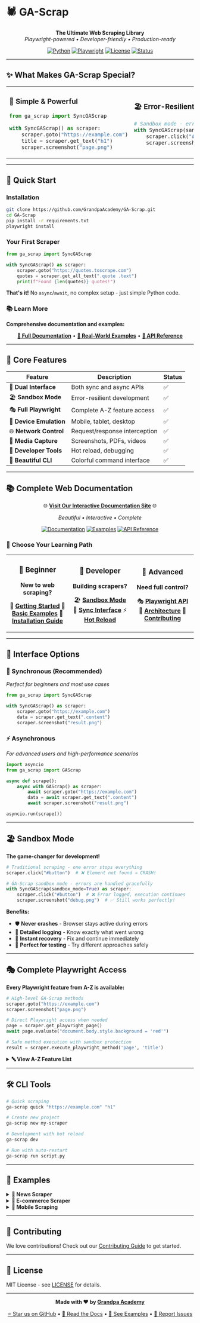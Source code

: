 # 🕷️ GA-Scrap

<div align="center">

**The Ultimate Web Scraping Library**  
*Playwright-powered • Developer-friendly • Production-ready*

[![Python](https://img.shields.io/badge/Python-3.8+-blue.svg)](https://python.org)
[![Playwright](https://img.shields.io/badge/Playwright-Latest-green.svg)](https://playwright.dev)
[![License](https://img.shields.io/badge/License-MIT-yellow.svg)](LICENSE)
[![Status](https://img.shields.io/badge/Status-Production%20Ready-brightgreen.svg)]()

</div>

---

## ✨ What Makes GA-Scrap Special?

<table>
<tr>
<td width="50%">

### 🎯 **Simple & Powerful**
```python
from ga_scrap import SyncGAScrap

with SyncGAScrap() as scraper:
    scraper.goto("https://example.com")
    title = scraper.get_text("h1")
    scraper.screenshot("page.png")
```

</td>
<td width="50%">

### 🏖️ **Error-Resilient Development**
```python
# Sandbox mode - errors don't crash!
with SyncGAScrap(sandbox_mode=True) as scraper:
    scraper.click("#might-not-exist")  # Logs error, continues
    scraper.screenshot("still_works.png")  # Still works!
```

</td>
</tr>
</table>

---

## 🚀 Quick Start

### Installation
```bash
git clone https://github.com/GrandpaAcademy/GA-Scrap.git
cd GA-Scrap
pip install -r requirements.txt
playwright install
```

### Your First Scraper
```python
from ga_scrap import SyncGAScrap

with SyncGAScrap() as scraper:
    scraper.goto("https://quotes.toscrape.com")
    quotes = scraper.get_all_text(".quote .text")
    print(f"Found {len(quotes)} quotes!")
```

**That's it!** No `async`/`await`, no complex setup - just simple Python code.

### 📚 Learn More
**Comprehensive documentation and examples:**

<div align="center">

**[📖 Full Documentation](docs/web/index.html)** • **[🚀 Real-World Examples](docs/web/examples.html)** • **[🔧 API Reference](docs/web/api-reference.html)**

</div>

---

## 🎯 Core Features

<div align="center">

| Feature | Description | Status |
|---------|-------------|--------|
| 🔄 **Dual Interface** | Both sync and async APIs | ✅ |
| 🏖️ **Sandbox Mode** | Error-resilient development | ✅ |
| 🎭 **Full Playwright** | Complete A-Z feature access | ✅ |
| 📱 **Device Emulation** | Mobile, tablet, desktop | ✅ |
| 🌐 **Network Control** | Request/response interception | ✅ |
| 📸 **Media Capture** | Screenshots, PDFs, videos | ✅ |
| 🔧 **Developer Tools** | Hot reload, debugging | ✅ |
| 🎨 **Beautiful CLI** | Colorful command interface | ✅ |

</div>

---

## 📚 Complete Web Documentation

<div align="center">

🌐 **[Visit Our Interactive Documentation Site](docs/web/index.html)** 🌐

*Beautiful • Interactive • Complete*

[![Documentation](https://img.shields.io/badge/Docs-Interactive-brightgreen.svg)](docs/web/index.html)
[![Examples](https://img.shields.io/badge/Examples-Real%20World-orange.svg)](docs/web/examples.html)
[![API Reference](https://img.shields.io/badge/API-Complete-blue.svg)](docs/web/api-reference.html)

</div>

### 🎯 **Choose Your Learning Path**

<table>
<tr>
<td width="33%" align="center">

### 👶 **Beginner**
**New to web scraping?**

📖 [**Getting Started**](docs/web/getting-started.html)
🎯 [**Basic Examples**](docs/web/examples.html)
🔧 [**Installation Guide**](docs/web/installation.html)

</td>
<td width="33%" align="center">

### 🧪 **Developer**
**Building scrapers?**

🏖️ [**Sandbox Mode**](docs/web/sandbox-mode.html)
🔄 [**Sync Interface**](docs/web/sync-interface.html)
⚡ [**Hot Reload**](docs/web/hot-reload.html)

</td>
<td width="33%" align="center">

### 🚀 **Advanced**
**Need full control?**

🎭 [**Playwright API**](docs/web/playwright-api.html)
🔧 [**Architecture**](docs/web/architecture.html)
🤝 [**Contributing**](docs/web/contributing.html)

</td>
</tr>
</table>

---

## 🎨 Interface Options

### 🔄 Synchronous (Recommended)
*Perfect for beginners and most use cases*

```python
from ga_scrap import SyncGAScrap

with SyncGAScrap() as scraper:
    scraper.goto("https://example.com")
    data = scraper.get_text(".content")
    scraper.screenshot("result.png")
```

### ⚡ Asynchronous
*For advanced users and high-performance scenarios*

```python
import asyncio
from ga_scrap import GAScrap

async def scrape():
    async with GAScrap() as scraper:
        await scraper.goto("https://example.com")
        data = await scraper.get_text(".content")
        await scraper.screenshot("result.png")

asyncio.run(scrape())
```

---

## 🏖️ Sandbox Mode

**The game-changer for development!**

```python
# Traditional scraping - one error stops everything
scraper.click("#button")  # ❌ Element not found → CRASH!

# GA-Scrap sandbox mode - errors are handled gracefully
with SyncGAScrap(sandbox_mode=True) as scraper:
    scraper.click("#button")  # ❌ Error logged, execution continues
    scraper.screenshot("debug.png")  # ✅ Still works perfectly!
```

**Benefits:**
- 🛡️ **Never crashes** - Browser stays active during errors
- 📝 **Detailed logging** - Know exactly what went wrong
- 🔄 **Instant recovery** - Fix and continue immediately
- 🧪 **Perfect for testing** - Try different approaches safely

---

## 🎭 Complete Playwright Access

**Every Playwright feature from A-Z is available:**

```python
# High-level GA-Scrap methods
scraper.goto("https://example.com")
scraper.screenshot("page.png")

# Direct Playwright access when needed
page = scraper.get_playwright_page()
await page.evaluate("document.body.style.background = 'red'")

# Safe method execution with sandbox protection
result = scraper.execute_playwright_method('page', 'title')
```

<details>
<summary><strong>🔤 View A-Z Feature List</strong></summary>

- **A**ccessibility testing
- **B**rowser management  
- **C**ookies & context
- **D**ownloads handling
- **E**valuate JavaScript
- **F**orm interactions
- **G**eolocation control
- **H**over & interactions
- **I**njection (CSS/JS)
- **J**avaScript execution
- **K**eyboard simulation
- **L**ocators & selectors
- **M**ouse operations
- **N**etwork monitoring
- **O**ffline mode
- **P**DF generation
- **Q**uery selectors
- **R**ecording (video/HAR)
- **S**creenshots
- **T**ouch simulation
- **U**pload files
- **V**iewport control
- **W**aiting strategies
- **X**Path selectors
- **Y**ielding control
- **Z**one/timezone settings

</details>

---

## 🛠️ CLI Tools

```bash
# Quick scraping
ga-scrap quick "https://example.com" "h1"

# Create new project
ga-scrap new my-scraper

# Development with hot reload
ga-scrap dev

# Run with auto-restart
ga-scrap run script.py
```

---

## 🎯 Examples

<details>
<summary><strong>📰 News Scraper</strong></summary>

```python
with SyncGAScrap() as scraper:
    scraper.goto("https://news.ycombinator.com")
    
    titles = scraper.get_all_text(".titleline > a")
    scores = scraper.get_all_text(".score")
    
    for title, score in zip(titles, scores):
        print(f"{score}: {title}")
```

</details>

<details>
<summary><strong>🛒 E-commerce Scraper</strong></summary>

```python
with SyncGAScrap(sandbox_mode=True) as scraper:
    scraper.goto("https://example-shop.com")
    
    # Handle potential popups gracefully
    scraper.click(".popup-close")  # Won't crash if not found
    
    products = scraper.get_all_text(".product-name")
    prices = scraper.get_all_text(".product-price")
    
    for product, price in zip(products, prices):
        print(f"{product}: {price}")
```

</details>

<details>
<summary><strong>📱 Mobile Scraping</strong></summary>

```python
with SyncGAScrap(device="iPhone 12") as scraper:
    scraper.goto("https://mobile-site.com")
    scraper.simulate_touch(100, 200)
    scraper.screenshot("mobile-view.png")
```

</details>

---

## 🤝 Contributing

We love contributions! Check out our [Contributing Guide](docs/web/contributing.html) to get started.

---

## 📄 License

MIT License - see [LICENSE](LICENSE) for details.

---

<div align="center">

**Made with ❤️ by [Grandpa Academy](https://github.com/GrandpaAcademy)**

[⭐ Star us on GitHub](https://github.com/GrandpaAcademy/GA-Scrap) • [📖 Read the Docs](docs/web/index.html) • [🚀 See Examples](docs/web/examples.html) • [🐛 Report Issues](https://github.com/GrandpaAcademy/GA-Scrap/issues)

</div>
